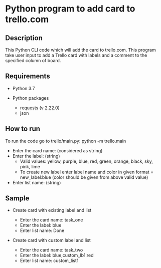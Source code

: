 # Python program to add card to trello.com


## Description

This Python CLI code which will add the card to trello.com. This program take user input to add a Trello card with labels and a comment to the specified column of board.

## Requirements

- Python 3.7
- Python packages

  - requests (v 2.22.0)
  - json

## How to run

To run the code go to trello/main.py:
  python -m trello.main
  
  - Enter the card name: (considered as string)
  - Enter the label: (string)
      - Valid values: yellow, purple, blue, red, green, orange, black, sky, pink, lime
      - To create new label enter label name and color in given format = new_label:blue (color should be given from above valid value)
  - Enter list name: (string)
  
 ## Sample
 
 - Create card with existing label and list
   - Enter the card name: task_one
   - Enter the label: blue
   - Enter list name: Done
   
 - Create card with custom label and list
   - Enter the card name: task_two
   - Enter the label: blue,custom_lb1:red
   - Enter list name: custom_list1
